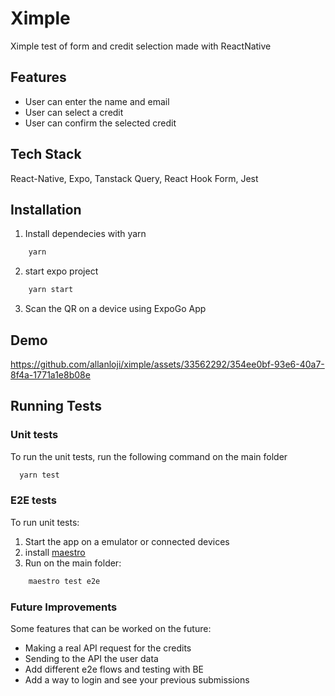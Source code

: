 
# Ximple

Ximple test of form and credit selection made with ReactNative

## Features

- User can enter the name and email
- User can select a credit
- User can confirm the selected credit




## Tech Stack
React-Native, Expo, Tanstack Query, React Hook Form, Jest


## Installation
1. Install dependecies with yarn

```bash
    yarn
```
2. start expo project
```bash
    yarn start
```
3. Scan the QR on a device using ExpoGo App


## Demo



https://github.com/allanloji/ximple/assets/33562292/354ee0bf-93e6-40a7-8f4a-1771a1e8b08e




## Running Tests

### Unit tests
To run the unit tests, run the following command on the main folder

```bash
  yarn test
```

### E2E tests
To run unit tests:
1. Start the app on a emulator or connected devices
2. install [maestro](https://maestro.mobile.dev/getting-started/installing-maestro)
3. Run on the main folder:
```bash
    maestro test e2e
```
### Future Improvements
Some features that can be worked on the future:
- Making a real API request for the credits
- Sending to the API the user data
- Add different e2e flows and testing with BE
- Add a way to login and see your previous submissions